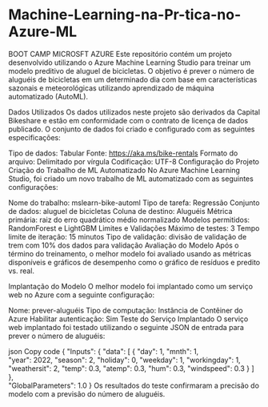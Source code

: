 # Machine-Learning-na-Pr-tica-no-Azure-ML
BOOT CAMP MICROSFT AZURE
Este repositório contém um projeto desenvolvido utilizando o Azure Machine Learning Studio para treinar um modelo preditivo de aluguel de bicicletas. O objetivo é prever o número de aluguéis de bicicletas em um determinado dia com base em características sazonais e meteorológicas utilizando aprendizado de máquina automatizado (AutoML).

Dados Utilizados
Os dados utilizados neste projeto são derivados da Capital Bikeshare e estão em conformidade com o contrato de licença de dados publicado. O conjunto de dados foi criado e configurado com as seguintes especificações:

Tipo de dados: Tabular
Fonte: https://aka.ms/bike-rentals
Formato do arquivo: Delimitado por vírgula
Codificação: UTF-8
Configuração do Projeto
Criação do Trabalho de ML Automatizado
No Azure Machine Learning Studio, foi criado um novo trabalho de ML automatizado com as seguintes configurações:

Nome do trabalho: mslearn-bike-automl
Tipo de tarefa: Regressão
Conjunto de dados: aluguel de bicicletas
Coluna de destino: Aluguéis
Métrica primária: raiz do erro quadrático médio normalizado
Modelos permitidos: RandomForest e LightGBM
Limites e Validações
Máximo de testes: 3
Tempo limite de iteração: 15 minutos
Tipo de validação: divisão de validação de trem com 10% dos dados para validação
Avaliação do Modelo
Após o término do treinamento, o melhor modelo foi avaliado usando as métricas disponíveis e gráficos de desempenho como o gráfico de resíduos e predito vs. real.

Implantação do Modelo
O melhor modelo foi implantado como um serviço web no Azure com a seguinte configuração:

Nome: prever-aluguéis
Tipo de computação: Instância de Contêiner do Azure
Habilitar autenticação: Sim
Teste do Serviço Implantado
O serviço web implantado foi testado utilizando o seguinte JSON de entrada para prever o número de aluguéis:

json
Copy code
{
  "Inputs": { 
    "data": [
      {
        "day": 1,
        "mnth": 1,   
        "year": 2022,
        "season": 2,
        "holiday": 0,
        "weekday": 1,
        "workingday": 1,
        "weathersit": 2, 
        "temp": 0.3, 
        "atemp": 0.3,
        "hum": 0.3,
        "windspeed": 0.3 
      }
    ]    
  },   
  "GlobalParameters": 1.0
}
Os resultados do teste confirmaram a precisão do modelo com a previsão do número de aluguéis.

